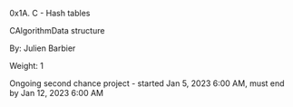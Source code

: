 0x1A. C - Hash tables

CAlgorithmData structure

By: Julien Barbier

Weight: 1

Ongoing second chance project - started Jan 5, 2023 6:00 AM, must end by Jan 12, 2023 6:00 AM
